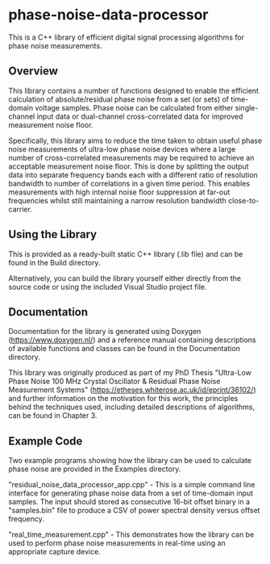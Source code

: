 # phase-noise-data-processor
This is a C++ library of efficient digital signal processing algorithms for phase noise measurements.

## Overview

This library contains a number of functions designed to enable the efficient calculation of absolute/residual phase noise from a set (or sets) of time-domain voltage samples. Phase noise can be calculated from either single-channel input data or dual-channel cross-correlated data for improved measurement noise floor.

Specifically, this library aims to reduce the time taken to obtain useful phase noise measurements of ultra-low phase noise devices where a large number of cross-correlated measurements may be required to achieve an acceptable measurement noise floor. This is done by splitting the output data into separate frequency bands each with a different ratio of resolution bandwidth to number of correlations in a given time period. This enables measurements with high internal noise floor suppression at far-out frequencies whilst still maintaining a narrow resolution bandwidth close-to-carrier.

## Using the Library

This is provided as a ready-built static C++ library (.lib file) and can be found in the Build directory.

Alternatively, you can build the library yourself either directly from the source code or using the included Visual Studio project file.

## Documentation

Documentation for the library is generated using Doxygen (https://www.doxygen.nl/) and a reference manual containing descriptions of available functions and classes can be found in the Documentation directory.

This library was originally produced as part of my PhD Thesis "Ultra-Low Phase Noise 100 MHz Crystal Oscillator & Residual Phase Noise Measurement Systems" (https://etheses.whiterose.ac.uk/id/eprint/36102/) and further information on the motivation for this work, the principles behind the techniques used, including detailed descriptions of algorithms, can be found in Chapter 3. 

## Example Code

Two example programs showing how the library can be used to calculate phase noise are provided in the Examples directory.

"residual_noise_data_processor_app.cpp" - This is a simple command line interface for generating phase noise data from a set of time-domain input samples. The input should stored as consecutive 16-bit offset binary in a "samples.bin" file to produce a CSV of power spectral density versus offset frequency.

"real_time_measurement.cpp" - This demonstrates how the library can be used to perform phase noise measurements in real-time using an appropriate capture device.
